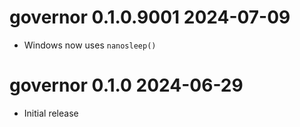 # governor 0.1.0.9001  2024-07-09

* Windows now uses `nanosleep()`


# governor 0.1.0  2024-06-29

* Initial release
